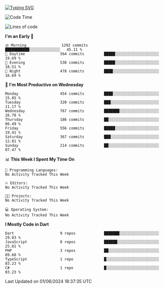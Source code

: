 
<a href="https://git.io/typing-svg"><img src="https://readme-typing-svg.demolab.com?font=Source+Code+Pro&pause=1000&random=false&width=435&lines=Hey+%F0%9F%A5%B6+iam+Yaskraz" alt="Typing SVG" /></a>
<!--START_SECTION:waka-->
![Code Time](http://img.shields.io/badge/Code%20Time-270%20hrs%2045%20mins-blue)

![Lines of code](https://img.shields.io/badge/From%20Hello%20World%20I%27ve%20Written-1.1%20million%20lines%20of%20code-blue)

**I'm an Early 🐤** 

```text
🌞 Morning                1292 commits        ███████████░░░░░░░░░░░░░░   45.11 % 
🌆 Daytime                564 commits         █████░░░░░░░░░░░░░░░░░░░░   19.69 % 
🌃 Evening                530 commits         █████░░░░░░░░░░░░░░░░░░░░   18.51 % 
🌙 Night                  478 commits         ████░░░░░░░░░░░░░░░░░░░░░   16.69 % 
```
📅 **I'm Most Productive on Wednesday** 

```text
Monday                   454 commits         ████░░░░░░░░░░░░░░░░░░░░░   15.85 % 
Tuesday                  320 commits         ███░░░░░░░░░░░░░░░░░░░░░░   11.17 % 
Wednesday                767 commits         ███████░░░░░░░░░░░░░░░░░░   26.78 % 
Thursday                 186 commits         ██░░░░░░░░░░░░░░░░░░░░░░░   06.49 % 
Friday                   556 commits         █████░░░░░░░░░░░░░░░░░░░░   19.41 % 
Saturday                 367 commits         ███░░░░░░░░░░░░░░░░░░░░░░   12.81 % 
Sunday                   214 commits         ██░░░░░░░░░░░░░░░░░░░░░░░   07.47 % 
```


📊 **This Week I Spent My Time On** 

```text
💬 Programming Languages: 
No Activity Tracked This Week

🔥 Editors: 
No Activity Tracked This Week

🐱‍💻 Projects: 
No Activity Tracked This Week

💻 Operating System: 
No Activity Tracked This Week
```

**I Mostly Code in Dart** 

```text
Dart                     9 repos             ███████░░░░░░░░░░░░░░░░░░   29.03 % 
JavaScript               8 repos             ██████░░░░░░░░░░░░░░░░░░░   25.81 % 
PHP                      3 repos             ██░░░░░░░░░░░░░░░░░░░░░░░   09.68 % 
TypeScript               1 repo              █░░░░░░░░░░░░░░░░░░░░░░░░   03.23 % 
C#                       1 repo              █░░░░░░░░░░░░░░░░░░░░░░░░   03.23 % 
```




 Last Updated on 01/06/2024 18:37:35 UTC
<!--END_SECTION:waka-->
